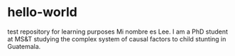 # hello-world
test repository for learning purposes
Mi nombre es Lee. I am a PhD student at MS&T studying the complex system of causal factors to child stunting in Guatemala. 
